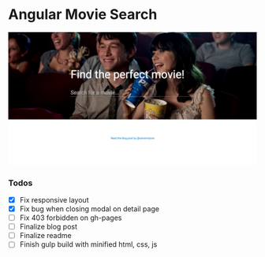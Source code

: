 # Angular Movie Search

![](/app/images/demo.png)

### Todos

- [x] Fix responsive layout
- [x] Fix bug when closing modal on detail page
- [ ] Fix 403 forbidden on gh-pages
- [ ] Finalize blog post
- [ ] Finalize readme
- [ ] Finish gulp build with minified html, css, js